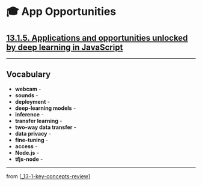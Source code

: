 # 🎓 App Opportunities

## [**13.1.5.** Applications and opportunities unlocked by deep learning in JavaScript](https://livebook.manning.com/book/deep-learning-with-javascript/chapter-13/34)

---

## **Vocabulary**

- **webcam** -
- **sounds** -
- **deployment** -
- **deep-learning models** -
- **inference** -
- **transfer learning** -
- **two-way data transfer** -
- **data privacy** -
- **fine-tuning** -
- **access** -
- **Node.js** -
- **tfjs-node** -

---
from [[_13-1-key-concepts-review]]

[//begin]: # "Autogenerated link references for markdown compatibility"
[_13-1-key-concepts-review]: _13-1-key-concepts-review.md "🎓 Key Concepts"
[//end]: # "Autogenerated link references"
